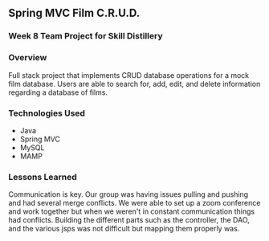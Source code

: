 ## Spring MVC Film C.R.U.D.

### Week 8 Team Project for Skill Distillery

### Overview
Full stack project that implements CRUD database operations for a mock film database. Users are able to search for, add, edit, and delete information regarding a database of films.

### Technologies Used

* Java
* Spring MVC
* MySQL
* MAMP

### Lessons Learned
Communication is key. Our group was having issues pulling and pushing and had several merge conflicts. We were able to
set up a zoom conference and work together but when we weren't in constant communication things had conflicts. Building the different parts such as the controller, the DAO, and the various jsps was not difficult but mapping them properly was.